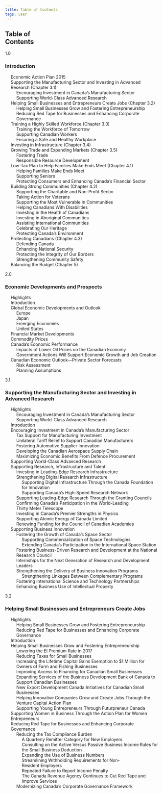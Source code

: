 ```yaml
---
title: Table of Contents
tags: user
---
```


<link rel="stylesheet" href="/assets/css/tablecon.css">
<script src="/assets/js/tablecont.js"/></script>

   
<h2 class="section-title">
    Table of <br><span>Contents</span>
</h2>
<section id='toc'>
  <div class="row">
    <div class="col-md-6">
      <div class="row">
        <div class="col-md-6 chapterNumber">
          1.0
        </div>
        <div class="col-md-6">
          <h3>Introduction</h3>
          <ul>
            <li><a href="#">Economic Action Plan 2015</a></li>
            <li><a href="#">Supporting the  Manufacturing Sector and Investing in Advanced Research (Chapter 3.1)</a>
              <ul>
                <li><a href="#">Encouraging Investment in Canada’s  Manufacturing Sector</a></li>
                <li><a href="#">Supporting World-Class Advanced Research</a></li>
              </ul>
            </li>
            <li><a href="#">Helping Small Businesses and Entrepreneurs  Create Jobs (Chapter 3.2)</a>
              <ul>
                <li><a href="#">Helping Small Businesses Grow and Fostering&nbsp;Entrepreneurship</a></li>
                <li><a href="#">Reducing Red Tape for Businesses and  Enhancing Corporate Governance</a></li>
              </ul>
            </li>
            <li><a href="#">Training a Highly Skilled Workforce&nbsp;(Chapter&nbsp;3.3)</a>
              <ul>
                <li><a href="#">Training the Workforce of Tomorrow</a></li>
                <li><a href="#">Supporting Canadian Workers</a></li>
                <li><a href="#">Ensuring a Safe and Healthy Workplace</a></li>
              </ul>
            </li>
            <li><a href="#">Investing in Infrastructure (Chapter 3.4)</a></li>
            <li><a href="#">Growing Trade and Expanding Markets&nbsp;(Chapter&nbsp;3.5)</a>
              <ul>
                <li><a href="#">Fostering Trade</a></li>
                <li><a href="#">Responsible Resource Development</a></li>
              </ul>
            </li>
            <li><a href="#">Low-Tax Plan to Help Families Make Ends Meet&nbsp;(Chapter 4.1)</a>
              <ul>
                <li><a href="#">Helping Families Make Ends Meet</a></li>
                <li><a href="#">Supporting Seniors</a></li>
                <li><a href="#">Protecting Consumers and Enhancing Canada’s  Financial&nbsp;Sector</a></li>
              </ul>
            </li>
            <li><a href="#">Building Strong Communities (Chapter 4.2)</a>
              <ul>
                <li><a href="#">Supporting the Charitable and Non-Profit  Sector</a></li>
                <li><a href="#">Taking Action for Veterans</a></li>
                <li><a href="#">Supporting the Most Vulnerable in Communities</a></li>
                <li><a href="#">Helping Canadians With Disabilities</a></li>
                <li><a href="#">Investing in the Health of Canadians</a></li>
                <li><a href="#">Investing in Aboriginal Communities</a></li>
                <li><a href="#">Assisting International Communities</a></li>
                <li><a href="#">Celebrating Our Heritage</a></li>
                <li><a href="#">Protecting Canada’s Environment</a></li>
              </ul>
            </li>
            <li><a href="#">Protecting Canadians (Chapter 4.3)</a>
              <ul>
                <li><a href="#">Defending Canada</a></li>
                <li><a href="#">Enhancing National Security</a></li>
                <li><a href="#">Protecting the Integrity of Our Borders</a></li>
                <li><a href="#">Strengthening Community Safety</a></li>
              </ul>
            </li>
            <li><a href="#">Balancing the Budget (Chapter 5)</a></li>
          </ul>
        </div>
      </div>
    </div>
    <div class="col-md-6">
      <div class="row">
        <div class="col-md-6 chapterNumber">
          2.0
        </div>
        <div class="col-md-6">
          <h3>Economic Developments and Prospects</h3>
          <ul>
            <li><a href="#">Highlights</a></li>
            <li><a href="#">Introduction</a></li>
            <li><a href="#">Global Economic Developments              and Outlook</a>
              <ul>
                <li><a href="#">Europe</a></li>
                <li><a href="#">Japan</a></li>
                <li><a href="#">Emerging Economies</a></li>
                <li><a href="#">United States</a></li>
              </ul>
            </li>
            <li><a href="#">Financial Market Developments</a></li>
            <li><a href="#">Commodity Prices</a></li>
            <li><a href="#">Canada’s Economic Performance</a>
              <ul>
                <li><a href="#">Impacts of Lower Oil Prices on the            Canadian&nbsp;Economy</a></li>
                <li><a href="#">Government Actions Will Support Economic Growth and            Job Creation</a></li>
              </ul>
            </li>
            <li><a href="#">Canadian Economic Outlook—Private Sector Forecasts</a>
              <ul>
                <li><a href="#">Risk Assessment</a></li>
                <li><a href="#">Planning Assumptions</a></li>
              </ul>
            </li>
          </ul>
        </div>
      </div>
    </div>
  </div>
<div class="row">
    <div class="col-md-6">
      <div class="row">
        <div class="col-md-6 chapterNumber">
          3.1
        </div>
        <div class="col-md-6">
          <h3>Supporting the Manufacturing Sector and Investing in Advanced Research</h3>
          <ul>
            <li><a href="#">Highlights</a>
                <ul>
                    <li><a href="#">Encouraging Investment in Canada’s Manufacturing Sector</a></li>
                    <li><a href="#">Supporting World-Class Advanced Research</a></li>
                </ul>
            </li>
            <li><a href="#">Introduction</a></li>
            <li><a href="#">Encouraging Investment in Canada’s Manufacturing Sector</a>
                <ul>
                    <li><a href="#">Tax Support for  Manufacturing Investment</a></li>
                    <li><a href="#">Unilateral Tariff Relief to Support Canadian&nbsp;Manufacturers</a></li>
                    <li><a href="#">Fostering Automotive Supplier Innovation</a></li>
                    <li><a href="#">Developing the Canadian Aerospace Supply&nbsp;Chain</a></li>
                    <li><a href="#">Maximizing Economic Benefits From Defence&nbsp;Procurement</a></li>
                </ul>
            </li>
            <li><a href="#">Supporting World-Class Advanced&nbsp;Research</a></li>
            <li><a href="#">Supporting Research, Infrastructure and&nbsp;Talent</a>
                <ul>
                    <li><a href="#">Investing in Leading-Edge  Research Infrastructure</a></li>
                    <li><a href="#">Strengthening Digital Research Infrastructure</a>
                        <ul>
                            <li><a href="#">Supporting Digital Infrastructure Through  the&nbsp;Canada Foundation for Innovation</a></li>
                            <li><a href="#">Supporting Canada’s High-Speed Research&nbsp;Network</a></li>
                        </ul>
                    </li>
                    <li><a href="#">Supporting Leading-Edge Research Through the  Granting Councils</a></li>
                    <li><a href="#">Confirming Canada’s Participation  in the World-Leading Thirty&nbsp;Meter&nbsp;Telescope</a></li>
                    <li><a href="#">Investing in Canada’s Premier Strengths  in&nbsp;Physics</a></li>
                    <li><a href="#">Supporting Atomic Energy of Canada Limited</a></li>
                    <li><a href="#">Renewing Funding for the Council of  Canadian&nbsp;Academies</a></li>
                </ul>
            </li>
            <li><a href="#">Supporting Business  Innovation</a>
                <ul>
                    <li><a href="#">Fostering the Growth of Canada’s Space Sector</a>
                        <ul>
                            <li><a href="#">Supporting Commercialization of Space Technologies</a></li>
                            <li><a href="#">Extending Canada’s Participation in the  International Space&nbsp;Station</a></li>
                        </ul>
                    </li>
                    <li><a href="#">Fostering Business-Driven Research  and&nbsp;Development at the National Research&nbsp;Council</a></li>
                    <li><a href="#">Internships for the Next Generation of Research and  Development Leaders</a></li>
                    <li><a href="#">Strengthening the Delivery of Business  Innovation&nbsp;Programs</a>
                        <ul>
                            <li><a href="#">Strengthening Linkages Between Complementary&nbsp;Programs</a></li>
                        </ul>
                    </li>
                    <li><a href="#">Fostering International Science and  Technology&nbsp;Partnerships</a></li>
                    <li><a href="#">Enhancing Business Use of  Intellectual&nbsp;Property</a></li>
                </ul>
            </li>
        </ul>
        </div>
      </div>
    </div>
    <div class="col-md-6">
      <div class="row">
        <div class="col-md-6 chapterNumber">
          3.2
        </div>
        <div class="col-md-6">
          <h3>Helping Small Businesses and Entrepreneurs Create Jobs</h3>
          <ul>
            <li><a href="#">Highlights</a>
                <ul>
                    <li><a href="#">Helping Small Businesses Grow and Fostering Entrepreneurship</a></li>
                    <li><a href="#">Reducing Red Tape for Businesses and Enhancing Corporate  Governance</a></li>
                </ul>
            </li>
            <li><a href="#">Introduction</a></li>
            <li><a href="#">Helping Small Businesses Grow and&nbsp;Fostering  Entrepreneurship</a>
                <ul>
                    <li><a href="#">Lowering the EI Premium Rate in 2017</a></li>
                    <li><a href="#">Reducing Taxes for Small Businesses</a></li>
                    <li><a href="#">Increasing the Lifetime Capital Gains Exemption&nbsp;to  $1&nbsp;Million for Owners of Farm and&nbsp;Fishing Businesses</a></li>
                    <li><a href="#">Improving Access to Financing for Canadian Small  Businesses</a></li>
                    <li><a href="#">Expanding Services of  the Business Development Bank of Canada to Support Canadian Businesses</a></li>
                    <li><a href="#">New Export Development Canada Initiatives for&nbsp;Canadian  Small Businesses</a></li>
                    <li><a href="#">Helping Innovative Companies Grow and Create Jobs  Through the Venture Capital Action Plan</a></li>
                    <li><a href="#">Supporting Young Entrepreneurs Through Futurpreneur  Canada</a></li>
                </ul>
            </li>
            <li><a href="#">Supporting Women in Business Through the Action  Plan for Women Entrepreneurs</a></li>
            <li><a href="#">Reducing Red Tape for Businesses and Enhancing  Corporate Governance</a>
                <ul>
                    <li><a href="#">Reducing the Tax Compliance Burden</a>
                        <ul>
                            <li><a href="#">A Quarterly Remitter Category for  New&nbsp;Employers</a></li>
                            <li><a href="#">Consulting on the Active Versus  Passive Business Income&nbsp;Rules for the Small Business Deduction</a></li>
                            <li><a href="#">Expanding the Use of Business Numbers</a></li>
                            <li><a href="#">Streamlining Withholding Requirements for Non-Resident&nbsp;Employers</a></li>
                            <li><a href="#">Repeated Failure to Report Income Penalty</a></li>
                            <li><a href="#">The Canada Revenue Agency Continues to Cut Red Tape  and Improve Services</a></li>
                        </ul>
                    </li>
                    <li><a href="#">Modernizing Canada’s Corporate  Governance&nbsp;Framework</a></li>
                </ul>
            </li>
        </ul>
        </div>
      </div>
    </div>
  </div>
</section>
